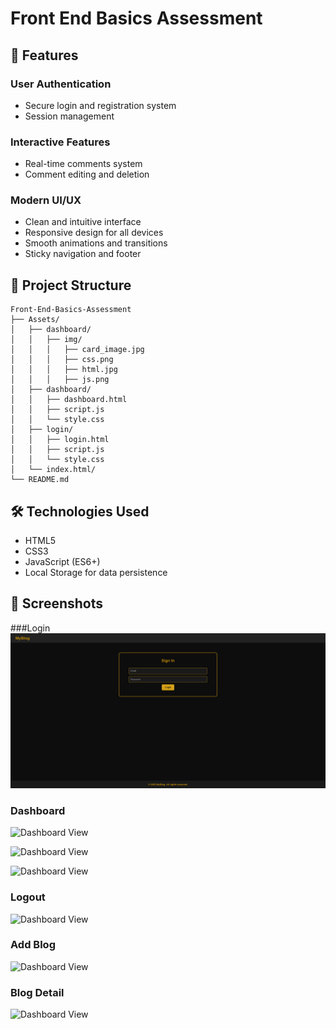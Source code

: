 # Front End Basics Assessment

## 🌟 Features

### User Authentication
- Secure login and registration system
- Session management

### Interactive Features
- Real-time comments system
- Comment editing and deletion

### Modern UI/UX
- Clean and intuitive interface
- Responsive design for all devices
- Smooth animations and transitions
- Sticky navigation and footer

## 📁 Project Structure

```
Front-End-Basics-Assessment
├── Assets/
│   ├── dashboard/
│   │   ├── img/
│   │   │   ├── card_image.jpg
│   │   │   ├── css.png
│   │   │   ├── html.jpg
│   │   │   ├── js.png
│   ├── dashboard/
│   │   ├── dashboard.html
│   │   ├── script.js
│   │   └── style.css
│   ├── login/
│   │   ├── login.html
│   │   ├── script.js
│   │   └── style.css
│   └── index.html/
└── README.md
```

## 🛠️ Technologies Used
- HTML5
- CSS3
- JavaScript (ES6+)
- Local Storage for data persistence


## 📸 Screenshots
###Login
![Login View](https://github.com/meghal-bacancy/Front-End-Basics-Assessment/blob/main/img/1.png)

### Dashboard
![Dashboard View](./UI%20Images/2.png)

![Dashboard View](./UI%20Images/3.png)


![Dashboard View](./UI%20Images/4.png)

### Logout
![Dashboard View](./UI%20Images/5.png)

### Add Blog
![Dashboard View](./UI%20Images/6.png)

### Blog Detail
![Dashboard View](./UI%20Images/7.png)
